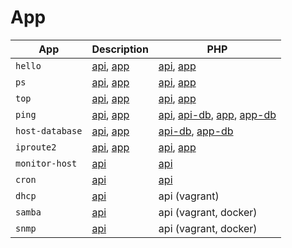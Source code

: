 # App

| App             | Description                                                        | PHP                                                                                                                |
| --------------- | ------------------------------------------------------------------ | ------------------------------------------------------------------------------------------------------------------ |
| `hello`         | [api](hello/web-api/), [app](hello/web-app/)                       | [api](hello/web-api/php/), [app](hello/web-app/php/)                                                               |
| `ps`            | [api](ps/web-api/), [app](ps/web-app/)                             | [api](ps/web-api/php/), [app](ps/web-app/php/)                                                                     |
| `top`           | [api](top/web-api/), [app](top/web-app/)                           | [api](top/web-api/php/), [app](top/web-app/php/)                                                                   |
| `ping`          | [api](ping/web-api/), [app](ping/web-app/)                         | [api](ping/web-api/php/), [api-db](ping/web-api-db/php/), [app](ping/web-app/php/), [app-db](ping/web-app-db/php/) |
| `host-database` | [api](host-database/web-api-db/), [app](host-database/web-app-db/) | [api-db](host-database/web-api-db/php/), [app-db](host-database/web-app-db/php/)                                   |
| `iproute2`      | [api](iproute2/web-api/), [app](iproute2/web-app/)                 | [api](iproute2/web-api/php/), [app](iproute2/web-app/php/)                                                         |
| `monitor-host`  | [api](monitor-host/web-api/)                                       | [api](monitor-host/web-api/php/)                                                                                   |
| `cron`          | [api](cron/web-api/)                                               | [api](cron/web-api/php/)                                                                                           |
| `dhcp`          | [api](dhcp/web-api/)                                               | api (vagrant)                                                                                                      |
| `samba`         | [api](samba/web-api/)                                              | api (vagrant, docker)                                                                                              |
| `snmp`          | [api](snmp/web-api/)                                               | api (vagrant, docker)                                                                                              |

<!--
TODO
hash-generator
package: apk, dpkg
fping
nmap
ss (netstat)
nc (netcat)
service: firewall, dns
app: cockpit-project, portainer, zabbix
 -->
